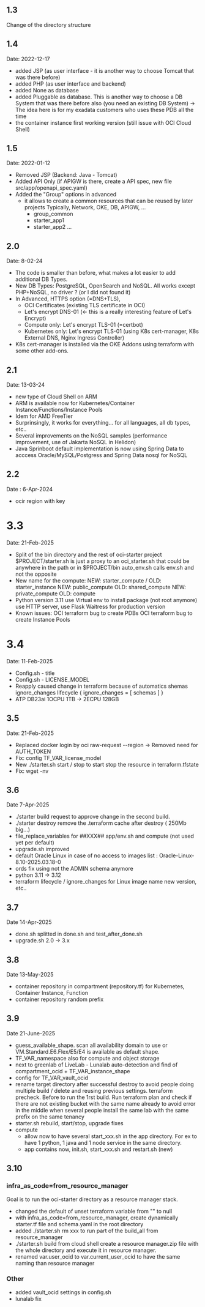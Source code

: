 ## 1.3
Change of the directory structure

## 1.4 
Date: 2022-12-17
- added JSP (as user interface - it is another way to choose Tomcat that was there before)
- added PHP (as user interface and backend)
- added None as database
- added Pluggable as database. This is another way to choose a DB System that was there before also (you need an existing DB System) -> The idea here is for my exadata customers who uses these PDB all the time
- the container instance first working version (still issue with OCI Cloud Shell)

## 1.5 
Date: 2022-01-12
- Removed JSP (Backend: Java - Tomcat)
- Added API Only (if APIGW is there, create a API spec, new file src/app/openapi_spec.yaml)
- Added the "Group" options in advanced
  - it allows to create a common resources that can be reused by later projects
    Typically, Network, OKE, DB, APIGW, ...
    - group_common
    - starter_app1
    - starter_app2
    ...

## 2.0
Date: 8-02-24
- The code is smaller than before, what makes a lot easier to add additional DB Types.
- New DB Types: PostgreSQL, OpenSearch and NoSQL. All works except PHP+NoSQL, no driver ? (or I did not found it)
- In Advanced, HTTPS option (=DNS+TLS),
  - OCI Certificates (existing TLS certificate in OCI)
  - Let's encrypt DNS-01 (<- this is a really interesting feature of Let's Encrypt)
  - Compute only: Let's encrypt TLS-01 (=certbot)
  - Kubernetes only: Let's encrypt TLS-01 (using K8s cert-manager, K8s External DNS, Nginx Ingress Controller)
- K8s cert-manager is installed via the OKE Addons using terraform with some other add-ons.

## 2.1
Date: 13-03-24
- new type of Cloud Shell on ARM
- ARM is available now for Kubernetes/Container Instance/Functions/Instance Pools
- Idem for AMD FreeTier
- Surprinsingly, it works for everything...  for all languages, all db types, etc..
- Several improvements on the NoSQL samples (performance improvement, use of Jakarta NoSQL in Helidon)
- Java Sprinboot default implementation is now using Spring Data to acccess Oracle/MySQL/Postgress and Spring Data nosql for NoSQL

## 2.2
Date : 6-Apr-2024
- ocir region with key 

# 3.3
Date: 21-Feb-2025
- Split of the bin directory and the rest of oci-starter project
    $PROJECT/starter.sh is just a proxy to an oci_starter.sh that could be anywhere in the path or in $PROJECT/bin
    auto_env.sh calls env.sh and not the opposite
- New name
    for the compute: NEW: starter_compute / OLD: starter_instance
    NEW: public_compute OLD: shared_compute
    NEW: private_compute OLD: compute
- Python
    version 3.11
    use Virtual env to install package (not root anymore)
    use HTTP server, use Flask Waitress for production version
- Known issues:
    OCI terraform bug to create PDBs
    OCI terraform bug to create Instance Pools

# 3.4
Date: 11-Feb-2025
- Config.sh - title
- Config.sh - LICENSE_MODEL
- Reapply caused change in terraform because of automatics shemas ignore_changes
    lifecycle {
       ignore_changes = [ schemas ]
    }
- ATP DB23ai 1OCPU 1TB -> 2ECPU 128GB


## 3.5
Date: 21-Feb-2025
- Replaced docker login by oci raw-request --region
    -> Removed need for AUTH_TOKEN
- Fix: config TF_VAR_license_model
- New ./starter.sh start / stop to start stop the resource in terraform.tfstate
- Fix: wget -nv

## 3.6
Date 7-Apr-2025
- ./starter build request to approve change in the second build.
- ./starter destroy remove the .terraform cache after destroy ( 250Mb big...)
- file_replace_variables for ##XXX## app/env.sh and compute (not used yet per default)
- upgrade.sh improved
- default Oracle Linux in case of no access to images list : Oracle-Linux-8.10-2025.03.18-0
- ords fix using not the ADMIN schema anymore
- python 3.11 -> 3.12
- terraform lifecycle / ignore_changes for Linux image name new version, etc..

## 3.7
Date 14-Apr-2025
- done.sh splitted in done.sh and test_after_done.sh
- upgrade.sh 2.0 -> 3.x 

## 3.8
Date 13-May-2025
- container repository in compartment (repository.tf) for Kubernetes, Container Instance, Function
- container repository random prefix

## 3.9
Date 21-June-2025
- guess_available_shape. scan all availability domain to use or VM.Standard.E6.Flex/E5/E4 is available as default shape.
- TF_VAR_namespace also for compute and object storage
- next to greenlab of LiveLab - Lunalab auto-detection and find of compartment_ocid + TF_VAR_instance_shape
- config for TF_VAR_vault_ocid
- rename target directory after successful destroy to avoid people doing multiple build / delete and reusing previous settings. terraform precheck. Before to run the 1rst build. Run terraform plan and check if there are not existing bucket with the same name already to avoid error in the middle when several people install the same lab with the same prefix on the same tenancy
- starter.sh rebuild, start/stop, upgrade fixes
- compute
    - allow now to have several start_xxx.sh in the app directory. For ex to have 1 python, 1 java and 1 node service in the same directory.
    - app contains now, init.sh, start_xxx.sh and restart.sh (new)

## 3.10

### infra_as_code=from_resource_manager
Goal is to run the oci-starter directory as a resource manager stack.
- changed the default of unset terraform variable from "" to null
- with infra_as_code=from_resource_manager, create dynamically starter.tf file and schema.yaml in the root directory
- added ./starter.sh rm xxx to run part of the build_all from resource_manager
- ./starter.sh build from cloud shell create a resource manager.zip file with the whole directory and execute it in resource manager.
- renamed var.user_ocid to var.current_user_ocid to have the same naming than resource manager

### Other
- added vault_ocid settings in config.sh
- lunalab fix

